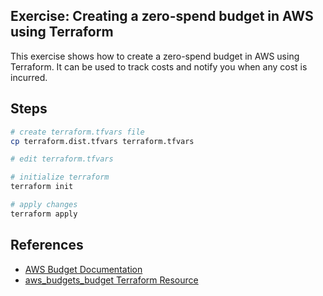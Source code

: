 ## Exercise: Creating a zero-spend budget in AWS using Terraform

This exercise shows how to create a zero-spend budget in AWS using
Terraform. It can be used to track costs and notify you when any cost is
incurred.

## Steps

```bash
# create terraform.tfvars file
cp terraform.dist.tfvars terraform.tfvars

# edit terraform.tfvars

# initialize terraform
terraform init

# apply changes
terraform apply
```

## References

- [AWS Budget Documentation](https://docs.aws.amazon.com/cost-management/latest/userguide/budgets-managing-costs.html)
- [aws_budgets_budget Terraform Resource](https://registry.terraform.io/providers/hashicorp/aws/latest/docs/resources/budgets_budget)
